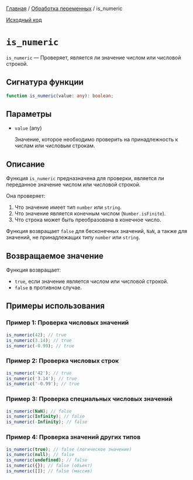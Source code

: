 [Главная](../../README.md) / [Обработка переменных](../variables.md) / is_numeric

[Исходный код](../../src/variables/is_numeric.mjs)

# `is_numeric`

`is_numeric` &mdash; Проверяет, является ли значение числом или числовой строкой.

## Сигнатура функции

```ts
function is_numeric(value: any): boolean;
```

## Параметры

-   `value` (any)

    Значение, которое необходимо проверить на принадлежность к числам или числовым строкам.

## Описание

Функция `is_numeric` предназначена для проверки, является ли переданное значение числом или числовой
строкой.

Она проверяет:

1. Что значение имеет тип `number` или `string`.
2. Что значение является конечным числом (`Number.isFinite`).
3. Что строка может быть преобразована в конечное число.

Функция возвращает `false` для бесконечных значений, `NaN`, а также для значений, не принадлежащих
типу `number` или `string`.

## Возвращаемое значение

Функция возвращает:

-   `true`, если значение является числом или числовой строкой.
-   `false` в противном случае.

## Примеры использования

### Пример 1: Проверка числовых значений

```js
is_numeric(42); // true
is_numeric(3.14); // true
is_numeric(-0.99); // true
```

### Пример 2: Проверка числовых строк

```js
is_numeric('42'); // true
is_numeric('3.14'); // true
is_numeric('-0.99'); // true
```

### Пример 3: Проверка специальных числовых значений

```js
is_numeric(NaN); // false
is_numeric(Infinity); // false
is_numeric(-Infinity); // false
```

### Пример 4: Проверка значений других типов

```js
is_numeric(true); // false (логическое значение)
is_numeric(null); // false
is_numeric(undefined); // false
is_numeric({}); // false (объект)
is_numeric([]); // false (массив)
```
